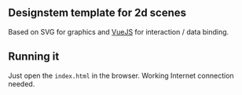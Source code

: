 ## Designstem template for 2d scenes

Based on SVG for graphics and [VueJS](https://vuejs.org/v2/guide) for interaction / data binding.

## Running it

Just open the `index.html` in the browser. Working Internet connection needed.

